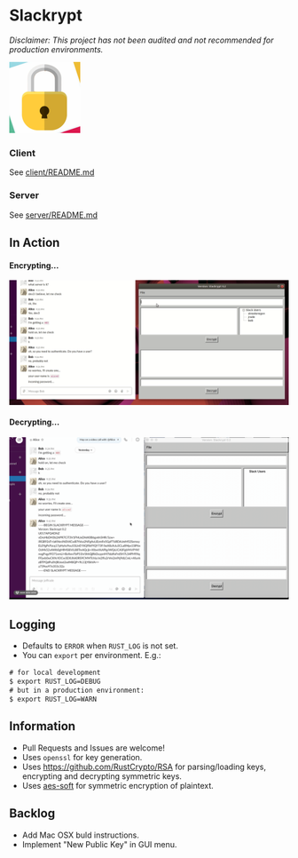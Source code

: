 # Slackrypt

_Disclaimer: This project has not been audited and not recommended for production environments._

<img src="https://github.com/jeffrade/slackrypt/blob/master/images/slackrypt.jpg" alt="logo" width="128" height="128">

### Client

See [client/README.md](https://github.com/jeffrade/slackrypt/blob/master/client)

### Server

See [server/README.md](https://github.com/jeffrade/slackrypt/blob/master/server)

## In Action

#### Encrypting...

<img src="https://github.com/jeffrade/slackrypt/blob/master/images/slackrypt-encrypt.gif" alt="encrypt-gif" width="1000">

#### Decrypting...

<img src="https://github.com/jeffrade/slackrypt/blob/master/images/slackrypt-decrypt.gif" alt="decrypt-gif" width="1000">

## Logging
 - Defaults to `ERROR` when `RUST_LOG` is not set.
 - You can `export` per environment. E.g.:
```
# for local development
$ export RUST_LOG=DEBUG
# but in a production environment:
$ export RUST_LOG=WARN
```

## Information
 - Pull Requests and Issues are welcome!
 - Uses `openssl` for key generation.
 - Uses https://github.com/RustCrypto/RSA for parsing/loading keys, encrypting and decrypting symmetric keys.
 - Uses [aes-soft](https://github.com/RustCrypto/block-ciphers/#supported-algorithms) for symmetric encryption of plaintext.

## Backlog
 - Add Mac OSX buld instructions.
 - Implement "New Public Key" in GUI menu.
